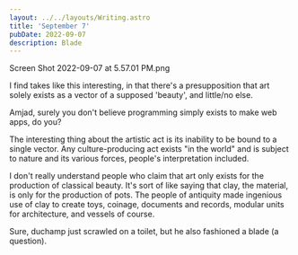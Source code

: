 ```yaml
---
layout: ../../layouts/Writing.astro
title: 'September 7'
pubDate: 2022-09-07
description: Blade
---
```


Screen Shot 2022-09-07 at 5.57.01 PM.png

I find takes like this interesting, in that there's a presupposition that art solely exists as a vector of a supposed 'beauty', and little/no else.

Amjad, surely you don't believe programming simply exists to make web apps, do you?

The interesting thing about the artistic act is its inability to be bound to a single vector. Any culture-producing act exists "in the world" and is subject to nature and its various forces, people's interpretation included.

I don't really understand people who claim that art only exists for the production of classical beauty. It's sort of like saying that clay, the material, is only for the production of pots. The people of antiquity made ingenious use of clay to create toys, coinage, documents and records, modular units for architecture, and vessels of course.

Sure, duchamp just scrawled on a toilet, but he also fashioned a blade (a question).
